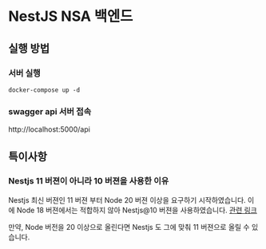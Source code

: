 # NestJS NSA 백엔드

## 실행 방법

### 서버 실행

```shell
docker-compose up -d
```

### swagger api 서버 접속

http://localhost:5000/api

## 특이사항

### Nestjs 11 버젼이 아니라 10 버젼을 사용한 이유

Nestjs 최신 버젼인 11 버젼 부터 Node 20 버젼 이상을 요구하기 시작하였습니다.
이에 Node 18 버젼에서는 적합하지 않아 Nestjs@10 버젼을 사용하였습니다. [관련 링크](https://docs.nestjs.com/migration-guide#nodejs-v16-and-v18-no-longer-supported)

만약, Node 버전을 20 이상으로 올린다면 Nestjs 도 그에 맞춰 11 버젼으로 올릴 수 있습니다.